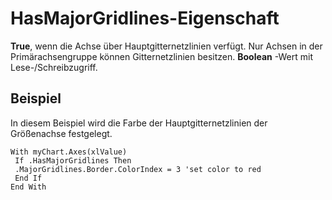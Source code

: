 
# HasMajorGridlines-Eigenschaft

 **True**, wenn die Achse über Hauptgitternetzlinien verfügt. Nur Achsen in der Primärachsengruppe können Gitternetzlinien besitzen. **Boolean** -Wert mit Lese-/Schreibzugriff.


## Beispiel

In diesem Beispiel wird die Farbe der Hauptgitternetzlinien der Größenachse festgelegt.


```
With myChart.Axes(xlValue) 
 If .HasMajorGridlines Then 
 .MajorGridlines.Border.ColorIndex = 3 'set color to red 
 End If 
End With
```

